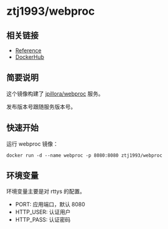 # ztj1993/webproc

## 相关链接
- [Reference](https://github.com/jpillora/webproc)
- [DockerHub](https://hub.docker.com/r/ztj1993/webproc)

## 简要说明

这个镜像构建了 [jpillora/webproc](https://github.com/jpillora/webproc) 服务。

发布版本号跟随服务版本号。

## 快速开始

运行 webproc 镜像：
```
docker run -d --name webproc -p 8080:8080 ztj1993/webproc
```

## 环境变量

环境变量主要是对 rttys 的配置。

- PORT: 应用端口，默认 8080
- HTTP_USER: 认证用户
- HTTP_PASS: 认证密码
